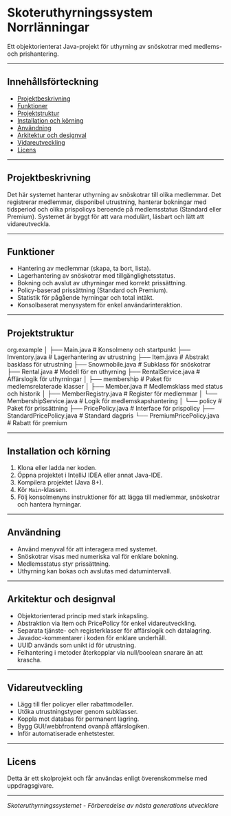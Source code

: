 # Skoteruthyrningssystem Norrlänningar

Ett objektorienterat Java-projekt för uthyrning av snöskotrar med medlems- och prishantering.

---

## Innehållsförteckning

- [Projektbeskrivning](#projektbeskrivning)
- [Funktioner](#funktioner)
- [Projektstruktur](#projektstruktur)
- [Installation och körning](#installation-och-körning)
- [Användning](#användning)
- [Arkitektur och designval](#arkitektur-och-designval)
- [Vidareutveckling](#vidareutveckling)
- [Licens](#licens)

---

## Projektbeskrivning

Det här systemet hanterar uthyrning av snöskotrar till olika medlemmar. Det registrerar medlemmar, disponibel utrustning, hanterar bokningar med tidsperiod och olika prispolicys beroende på medlemsstatus (Standard eller Premium). Systemet är byggt för att vara modulärt, läsbart och lätt att vidareutveckla.

---

## Funktioner

- Hantering av medlemmar (skapa, ta bort, lista).
- Lagerhantering av snöskotrar med tillgänglighetsstatus.
- Bokning och avslut av uthyrningar med korrekt prissättning.
- Policy-baserad prissättning (Standard och Premium).
- Statistik för pågående hyrningar och total intäkt.
- Konsolbaserat menysystem för enkel användarinteraktion.

---

## Projektstruktur

org.example
│
├── Main.java # Konsolmeny och startpunkt
├── Inventory.java # Lagerhantering av utrustning
├── Item.java # Abstrakt basklass för utrustning
├── Snowmobile.java # Subklass för snöskotrar
├── Rental.java # Modell för en uthyrning
├── RentalService.java # Affärslogik för uthyrningar
│
├── membership # Paket för medlemsrelaterade klasser
│ ├── Member.java # Medlemsklass med status och historik
│ ├── MemberRegistry.java # Register för medlemmar
│ └── MembershipService.java # Logik för medlemskapshantering
│
└── policy # Paket för prissättning
├── PricePolicy.java # Interface för prispolicy
├── StandardPricePolicy.java # Standard dagpris
└── PremiumPricePolicy.java # Rabatt för premium

---

## Installation och körning

1. Klona eller ladda ner koden.
2. Öppna projektet i IntelliJ IDEA eller annat Java-IDE.
3. Kompilera projektet (Java 8+).
4. Kör `Main`-klassen.
5. Följ konsolmenyns instruktioner för att lägga till medlemmar, snöskotrar och hantera hyrningar.

---

## Användning

- Använd menyval för att interagera med systemet.
- Snöskotrar visas med numeriska val för enklare bokning.
- Medlemsstatus styr prissättning.
- Uthyrning kan bokas och avslutas med datumintervall.

---

## Arkitektur och designval

- Objektorienterad princip med stark inkapsling.
- Abstraktion via Item och PricePolicy för enkel vidareutveckling.
- Separata tjänste- och registerklasser för affärslogik och datalagring.
- Javadoc-kommentarer i koden för enklare underhåll.
- UUID används som unikt id för utrustning.
- Felhantering i metoder återkopplar via null/boolean snarare än att krascha.

---

## Vidareutveckling

- Lägg till fler policyer eller rabattmodeller.
- Utöka utrustningstyper genom subklasser.
- Koppla mot databas för permanent lagring.
- Bygg GUI/webbfrontend ovanpå affärslogiken.
- Inför automatiserade enhetstester.

---

## Licens

Detta är ett skolprojekt och får användas enligt överenskommelse med uppdragsgivare.

---

*Skoteruthyrningssystemet - Förberedelse av nästa generations utvecklare*